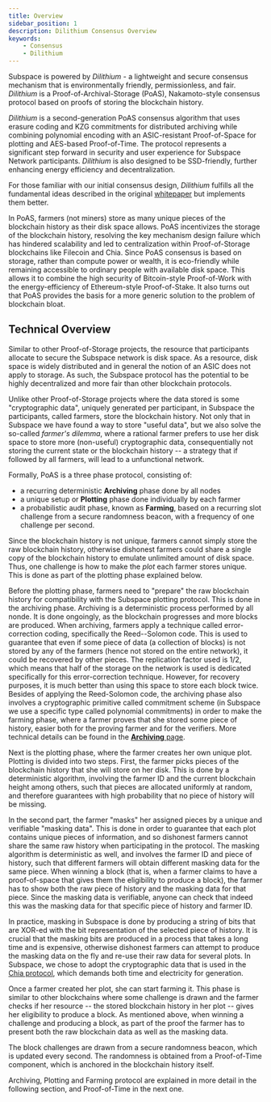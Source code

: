 ```yaml
---
title: Overview
sidebar_position: 1
description: Dilithium Consensus Overview
keywords:
    - Consensus
    - Dilithium
---
```


Subspace is powered by *Dilithium* - a lightweight and secure consensus mechanism that is environmentally friendly, permissionless, and fair. *Dilithium* is a Proof-of-Archival-Storage (PoAS), Nakamoto-style consensus protocol based on proofs of storing the blockchain history. 

*Dilithium* is a second-generation PoAS consensus algorithm that uses erasure coding and KZG commitments for distributed archiving while combining polynomial encoding with an ASIC-resistant Proof-of-Space for plotting and AES-based Proof-of-Time. The protocol represents a significant step forward in security and user experience for Subspace Network participants. *Dilithium* is also designed to be SSD-friendly, further enhancing energy efficiency and decentralization. 

For those familiar with our initial consensus design, *Dilithium* fulfills all the fundamental ideas described in the original [whitepaper](https://subspace.network/news/subspace-network-whitepaper) but implements them better.

In PoAS, farmers (not miners) store as many unique pieces of the blockchain history as their disk space allows. PoAS incentivizes the storage of the blockchain history, resolving the key mechanism design failure which has hindered scalability and led to centralization within Proof-of-Storage blockchains like Filecoin and Chia. Since PoAS consensus is based on storage, rather than compute power or wealth, it is eco-friendly while remaining accessible to ordinary people with available disk space. This allows it to combine the high security of Bitcoin-style Proof-of-Work with the energy-efficiency of Ethereum-style Proof-of-Stake. It also turns out that PoAS provides the basis for a more generic solution to the problem of blockchain bloat. 

## Technical Overview

Similar to other Proof-of-Storage projects, the resource that participants allocate to secure the Subspace network is
disk space. As a resource, disk space is widely distributed and in general the notion of an ASIC does not apply to
storage. As such, the Subspace protocol has the potential to be highly decentralized and more fair than
other blockchain protocols.

Unlike other Proof-of-Storage projects where the data stored is some "cryptographic data", uniquely generated per
participant, in Subspace the participants, called farmers, store the blockchain history. Not only that in Subspace we
have found a way to store "useful data", but we also solve the so-called _farmer's dilemma_, where a rational farmer
prefers to use her disk space to store more (non-useful) cryptographic data, consequentially not storing the current
state or the blockchain history -- a strategy that if followed by all farmers, will lead to a unfunctional network.

Formally, PoAS is a three phase protocol, consisting of:
- a recurring deterministic **Archiving** phase done by all nodes
- a unique setup or **Plotting** phase done individually by each farmer
- a probabilistic audit phase, known as **Farming**, based on a recurring slot challenge from a secure randomness beacon, with a frequency of one challenge per second.

<!-- ![ConsensusPhases](../../src/Images/Consensus_Phases.png) -->

Since the blockchain history is not unique, farmers cannot simply store the raw blockchain history, otherwise dishonest
farmers could share a single copy of the blockchain history to emulate unlimited amount of disk space. Thus, one
challenge is how to make the _plot_ each farmer stores unique. This is done as part of the plotting phase explained
below.

Before the plotting phase, farmers need to "prepare" the raw blockchain history for compatibility with the Subspace
plotting protocol. This is done in the archiving phase. Archiving is a deterministic process performed by all nonde. It is done
ongoingly, as the blockchain progresses and more blocks are produced. When archiving, farmers apply a technique called
error-correction coding, specifically the Reed--Solomon code. This is used to guarantee that even if some piece of data
(a collection of blocks) is not stored by any of the farmers (hence not stored on the entire network), it could be
recovered by other pieces. The replication factor used is 1/2, which means that half of the storage on the network is
used is dedicated specifically for this error-correction technique. However, for recovery purposes, it is much better
than using this space to store each block twice. Besides of applying the Reed-Solomon code, the archiving phase also
involves a cryptographic primitive called commitment scheme (in Subspace we use a specific type called polynomial
commitments) in order to make the farming phase, where a farmer proves that she stored some piece of history, easier
both for the proving farmer and for the verifiers. More technical details can be found in the [**Archiving** page](consensus/archiving.md).

Next is the plotting phase, where the farmer creates her own unique plot. Plotting is divided into two steps. First, the farmer picks pieces of the blockchain history that she
will store on her disk. This is done by a deterministic algorithm, involving the farmer ID and the current blockchain height
among others, such that pieces are allocated uniformly at random, and therefore guarantees with high probability that no
piece of history will be missing.

In the second part, the farmer "masks" her assigned pieces by a unique and verifiable "masking data". This is done in
order to guarantee that each plot contains unique pieces of information, and so dishonest farmers cannot share the same
raw history when participating in the protocol. The masking algorithm is deterministic as well, and involves the farmer
ID and piece of history, such that different farmers will obtain different masking data for the same piece. When winning a block (that is, when a farmer
claims to have a proof-of-space that gives them the eligibility to produce a block), the farmer has to show both the raw
piece of history and the masking data for that piece. Since the masking data is verifiable, anyone can check that
indeed this was the masking data for that specific piece of history and farmer ID.

In practice, masking in Subspace is done by producing a string of bits that are XOR-ed with the bit representation of
the selected piece of history. It is crucial that the masking bits are produced in a process that takes a long time and
is expensive, otherwise dishonest farmers can attempt to produce the masking data on the fly and re-use their raw data
for several plots. In Subspace, we chose to adopt the cryptographic data that is used in the [Chia protocol](https://www.chia.net/),
which demands both time and electricity for generation.

Once a farmer created her plot, she can start farming it. This phase is similar to other blockchains where some
challenge is drawn and the farmer checks if her resource -- the stored blockchain history in her plot -- gives her
eligibility to produce a block. As mentioned above, when winning a challenge and producing a block, as part of the
proof the farmer has to present both the raw blockchain data as well as the masking data. 

The block challenges are drawn from a secure randomness beacon, which is updated every second. The randomness is obtained from a Proof-of-Time component, which is anchored in the blockchain history itself.

Archiving, Plotting and Farming protocol are explained in more detail in the following section, and Proof-of-Time in the next one.
